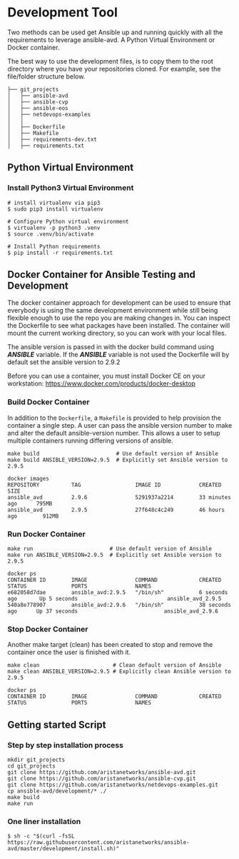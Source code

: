 # Development Tool

Two methods can be used get Ansible up and running quickly with all the requirements to leverage ansible-avd.
A Python Virtual Environment or Docker container.

The best way to use the development files, is to copy them to the root directory where you have your repositories cloned.
For example, see the file/folder structure below.

```shell
├── git_projects
│   ├── ansible-avd
│   ├── ansible-cvp
│   ├── ansible-eos
│   ├── netdevops-examples
│   │
│   ├── Dockerfile
│   ├── Makefile
│   ├── requirements-dev.txt
│   ├── requirements.txt

```

## Python Virtual Environment

### Install Python3 Virtual Environment

```shell
# install virtualenv via pip3
$ sudo pip3 install virtualenv

```

```shell
# Configure Python virtual environment
$ virtualenv -p python3 .venv
$ source .venv/bin/activate

# Install Python requirements
$ pip install -r requirements.txt

```

## Docker Container for Ansible Testing and Development

The docker container approach for development can be used to ensure that everybody is using the same development environment while still being flexible enough to use the repo you are making changes in. You can inspect the Dockerfile to see what packages have been installed.
The container will mount the current working directory, so you can work with your local files.

The ansible version is passed in with the docker build command using ***ANSIBLE*** variable.  If the ***ANSIBLE*** variable is not used the Dockerfile will by default set the ansible version to 2.9.2

Before you can use a container, you must install Docker CE on your workstation: https://www.docker.com/products/docker-desktop

### Build Docker Container

In addition to the `Dockerfile`, a `Makefile` is provided to help provision the container a single step. A user can pass the ansible version number to make and alter the default ansible-version number.  This allows a user to setup multiple containers running differing versions of ansible.

```shell
make build                        # Use default version of Ansible
make build ANSIBLE_VERSION=2.9.5  # Explicitly set Ansible version to 2.9.5

docker images
REPOSITORY          TAG                 IMAGE ID            CREATED             SIZE
ansible_avd         2.9.6               5291937a2214        33 minutes ago      795MB
ansible_avd         2.9.5               27f648c4c249        46 hours ago        912MB
```

### Run Docker Container

```shell
make run                        # Use default version of Ansible
make run ANSIBLE_VERSION=2.9.5  # Explicitly set Ansible version to 2.9.5

docker ps
CONTAINER ID        IMAGE               COMMAND             CREATED             STATUS              PORTS               NAMES
e682058d7dae        ansible_avd:2.9.5   "/bin/sh"           6 seconds ago       Up 5 seconds                            ansible_avd_2.9.5
540a8e778907        ansible_avd:2.9.6   "/bin/sh"           38 seconds ago      Up 37 seconds                           ansible_avd_2.9.6
```

### Stop Docker Container

Another make target (clean) has been created to stop and remove the container once the user is finished with it.

```shell
make clean                       # Clean default version of Ansible
make clean ANSIBLE_VERSION=2.9.5 # Explicitly clean Ansible version to 2.9.5

docker ps
CONTAINER ID        IMAGE               COMMAND             CREATED             STATUS              PORTS               NAMES
```

## Getting started Script

### Step by step installation process

```shell
mkdir git_projects
cd git_projects
git clone https://github.com/aristanetworks/ansible-avd.git
git clone https://github.com/aristanetworks/ansible-cvp.git
git clone https://github.com/aristanetworks/netdevops-examples.git
cp ansible-avd/development/* ./
make build
make run
```

### One liner installation

```shell
$ sh -c "$(curl -fsSL https://raw.githubusercontent.com/aristanetworks/ansible-avd/master/development/install.sh)"
```
